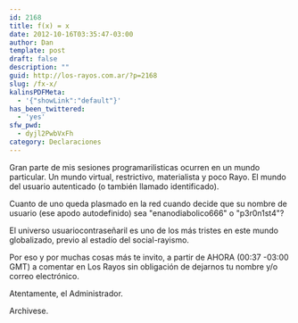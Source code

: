 ```yaml
---
id: 2168
title: f(x) = x
date: 2012-10-16T03:35:47-03:00
author: Dan
template: post
draft: false
description: ""
guid: http://los-rayos.com.ar/?p=2168
slug: /fx-x/
kalinsPDFMeta:
  - '{"showLink":"default"}'
has_been_twittered:
  - 'yes'
sfw_pwd:
  - dyjl2PwbVxFh
category: Declaraciones
---
```

Gran parte de mis sesiones programarilisticas ocurren en un mundo particular. Un mundo virtual, restrictivo, materialista y poco Rayo. El mundo del usuario autenticado (o también llamado identificado).

Cuanto de uno queda plasmado en la red cuando decide que su nombre de usuario (ese apodo autodefinido) sea "enanodiabolico666" o "p3r0n1st4"?

El universo usuariocontraseñaril es uno de los más tristes en este mundo globalizado, previo al estadío del social-rayismo.

Por eso y por muchas cosas más te invito, a partir de AHORA (00:37 -03:00 GMT) a comentar en Los Rayos sin obligación de dejarnos tu nombre y/o correo electrónico.

Atentamente, el Administrador.

Archivese.